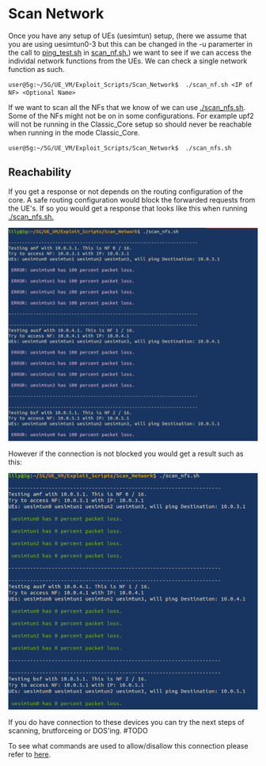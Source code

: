 # Scan Network

Once you have any setup of UEs (uesimtun) setup, (here we assume that you are using uesimtun0-3 but this can be changed in the -u paramerter in the call to [ping_test.sh](../../Test_Scripts/ping_test.sh) in [scan\_nf.sh.](scan_nf.sh)) we want to see if we can access the individal network functions from the UEs. We can check a single network function as such.

``` console
user@5g:~/5G/UE_VM/Exploit_Scripts/Scan_Network$  ./scan_nf.sh <IP of NF> <Optional Name>

```

If we want to scan all the NFs that we know of we can use [./scan\_nfs.sh](scan_nfs.sh). Some of the NFs might not be on in some configurations. For example upf2 will not be running in the Classic\_Core setup so should never be reachable when running in the mode Classic\_Core.

``` console
user@5g:~/5G/UE_VM/Exploit_Scripts/Scan_Network$  ./scan_nfs.sh
```

## Reachability

If you get a response or not depends on the routing configuration of the core. A safe routing configuration would block the forwarded requests from the UE's. If so you would get a response that looks like this when running [./scan\_nfs.sh.](scan_nfs.sh)

![Blocked_UE->NF](../../../Media/Blocked_UE->NF.png)

However if the connection is not blocked you would get a result such as this:

![Allowed_UE->NF](../../../Media/Allowed_UE->NF.png)

If you do have connection to these devices you can try the next steps of scanning, brutforceing or DOS'ing. #TODO 


To see what commands are used to allow/disallow this connection please refer to [here](../../../CORE_VM/Config_Files/Vulnerability_Configs/UFW).


